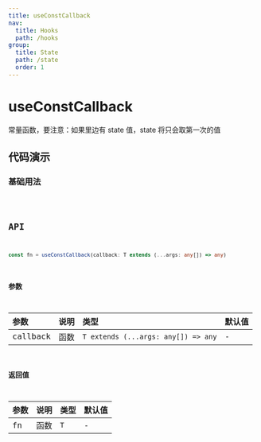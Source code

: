 ```yaml
---
title: useConstCallback
nav:
  title: Hooks
  path: /hooks
group:
  title: State
  path: /state
  order: 1
---
```


# useConstCallback

常量函数，要注意：如果里边有 state 值，state 将只会取第一次的值

## 代码演示

### 基础用法

<code src="./demo/demo1.tsx" />

## API

```typescript
const fn = useConstCallback(callback: T extends (...args: any[]) => any)
```

### 参数

| 参数     | 说明 | 类型                                | 默认值 |
| :------- | :--- | :---------------------------------- | :----- |
| callback | 函数 | `T extends (...args: any[]) => any` | -      |

### 返回值

| 参数     | 说明 | 类型                                | 默认值 |
| :------- | :--- | :---------------------------------- | :----- |
| fn | 函数 | `T` | -      |
